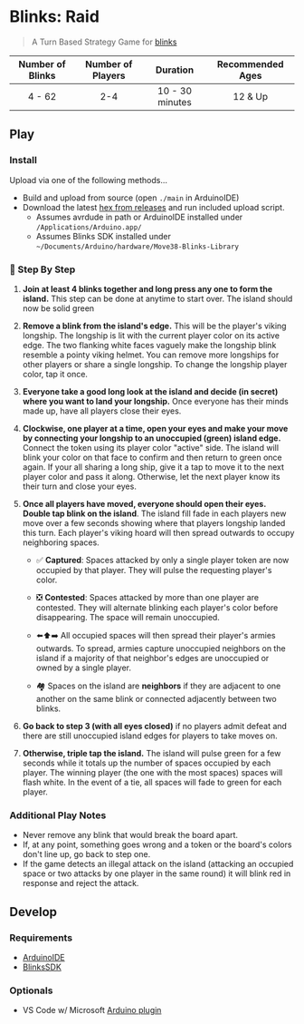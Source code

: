 # Blinks: Raid

> A Turn Based Strategy Game for [blinks](https://blinks.games/)

| Number of Blinks | Number of Players | Duration             | Recommended Ages |
|:----------------:|:-----------------:|:--------------------:|:----------------:|
| 4 - 62           | 2-4               |  10 - 30 minutes     | 12 & Up          |

## Play

<!-- 
## 🎯 [Watch & Learn](https://mdm373.github.io/blinks-overtake/)
-->

### Install

Upload via one of the following methods...

- Build and upload from source (open `./main` in ArduinoIDE)
- Download the latest [hex from releases](https://github.com/mdm373/blinks-overtake/releases) and run included upload script.
  - Assumes avrdude in path or ArduinoIDE installed under `/Applications/Arduino.app/`
  - Assumes Blinks SDK installed under `~/Documents/Arduino/hardware/Move38-Blinks-Library`

### 📝 Step By Step

1) **Join at least 4 blinks together and long press any one to form the island.** This step can be done at anytime to start over. The island should now be solid green

2) **Remove a blink from the island's edge.** This will be the player's viking longship. The longship is lit with the current player color on its active edge. The two flanking white faces vaguely make the longship blink resemble a pointy viking helmet. You can remove more longships for other players or share a single longship. To change the longship player color, tap it once.

3) **Everyone take a good long look at the island and decide (in secret) where you want to land your longship.** Once everyone has their minds made up, have all players close their eyes.

4) **Clockwise, one player at a time, open your eyes and make your move by connecting your longship to an unoccupied (green) island edge.** Connect the token using its player color "active" side. The island will blink your color on that face to confirm and then return to green once again. If your all sharing a long ship, give it a tap to move it to the next player color and pass it along. Otherwise, let the next player know its their turn and close your eyes.
  
5) **Once all players have moved, everyone should open their eyes. Double tap blink on the island**. The island fill fade in each players new move over a few seconds showing where that players longship landed this turn. Each player's viking hoard will then spread outwards to occupy neighboring spaces.
    - ✅ **Captured**: Spaces attacked by only a single player token are now occupied by that player. They will pulse the requesting player's color.
    - ❎ **Contested**: Spaces attacked by more than one player are contested. They will alternate blinking each player's color before disappearing. The space will remain unoccupied.

    - ⬅️⬆️➡️ All occupied spaces will then spread their player's armies outwards. To spread, armies capture unoccupied neighbors on the island if a majority of that neighbor's edges are unoccupied or owned by a single player.
    - 🏘️ Spaces on the island are **neighbors** if they are adjacent to one another on the same blink or connected adjacently between two blinks.

6) **Go back to step 3 (with all eyes closed)** if no players admit defeat and there are still unoccupied island edges for players to take moves on.

7) **Otherwise, triple tap the island.** The island will pulse green for a few seconds while it totals up the number of spaces occupied by each player. The winning player (the one with the most spaces) spaces will flash white. In the event of a tie, all spaces will fade to green for each player.

### Additional Play Notes

- Never remove any blink that would break the board apart.
- If, at any point, something goes wrong and a token or the board's colors don't line up, go back to step one.
- If the game detects an illegal attack on the island (attacking an occupied space or two attacks by one player in the same round) it will blink red in response and reject the attack.

## Develop

### Requirements

- [ArduinoIDE](https://www.arduino.cc/en/Guide/HomePage)
- [BlinksSDK](https://github.com/Move38/Blinks-SDK)

### Optionals

- VS Code w/ Microsoft [Arduino plugin](https://marketplace.visualstudio.com/items?itemName=vsciot-vscode.vscode-arduino)